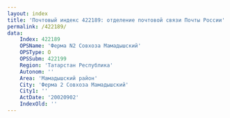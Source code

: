 ```yaml
---
layout: index
title: 'Почтовый индекс 422189: отделение почтовой связи Почты России'
permalink: /422189/
data:
    Index: 422189
    OPSName: 'Ферма N2 Совхоза Мамадышский'
    OPSType: О
    OPSSubm: 422199
    Region: 'Татарстан Республика'
    Autonom: ''
    Area: 'Мамадышский район'
    City: 'Ферма 2 Совхоза Мамадышский'
    City1: ''
    ActDate: '20020902'
    IndexOld: ''
---
```

